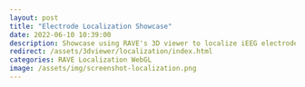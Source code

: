 ```yaml
---
layout: post
title: "Electrode Localization Showcase"
date: 2022-06-10 10:39:00
description: Showcase using RAVE's 3D viewer to localize iEEG electrodes
redirect: /assets/3dviewer/localization/index.html
categories: RAVE Localization WebGL
image: /assets/img/screenshot-localization.png
---
```

